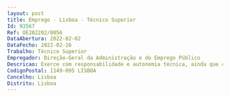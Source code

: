 ```yaml
--- 
layout: post
title: Emprego - Lisboa - Técnico Superior
Id: 93567
Ref: OE202202/0056
DataAbertura: 2022-02-02
DataFecho: 2022-02-16
Trabalho: Técnico Superior
Empregador: Direção-Geral da Administração e do Emprego Público
Descricao: Exerce com responsabilidade e autonomia técnica, ainda que com enquadramento superior qualificado, funções de produção e criação de imagem, programação e desenvolvimento de templates e layouts  formatação, paginação e arte final para impressão de publicações, nomeadamente científicas. Desenvolvimento de estratégias de comunicação e marketing digital.
CodigoPostal: 1149-095 LISBOA
Concelho: Lisboa
Distrito: Lisboa
--- 
```

